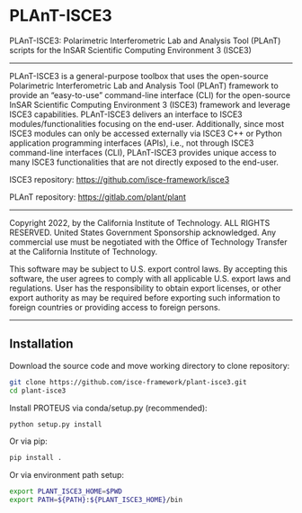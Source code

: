 # PLAnT-ISCE3
PLAnT-ISCE3: Polarimetric Interferometric Lab and Analysis Tool (PLAnT) scripts for the InSAR Scientific Computing Environment 3 (ISCE3)

---

PLAnT-ISCE3 is a general-purpose toolbox that uses the open-source Polarimetric Interferometric Lab and Analysis Tool (PLAnT) framework to provide an “easy-to-use” command-line interface (CLI) for the open-source InSAR Scientific Computing Environment 3 (ISCE3) framework and leverage ISCE3 capabilities. PLAnT-ISCE3 delivers an interface to ISCE3 modules/functionalities focusing on the end-user. Additionally, since most ISCE3 modules can only be accessed externally via ISCE3 C++ or Python application programming interfaces (APIs), i.e., not through ISCE3 command-line interfaces (CLI), PLAnT-ISCE3 provides unique access to many ISCE3 functionalities that are not directly exposed to the end-user.

ISCE3 repository: https://github.com/isce-framework/isce3

PLAnT repository: https://gitlab.com/plant/plant

---

Copyright 2022, by the California Institute of Technology. ALL RIGHTS RESERVED. United States Government Sponsorship acknowledged. Any commercial use must be negotiated with the Office of Technology Transfer at the California Institute of Technology.

This software may be subject to U.S. export control laws. By accepting this software, the user agrees to comply with all applicable U.S. export laws and regulations. User has the responsibility to obtain export licenses, or other export authority as may be required before exporting such information to foreign countries or providing access to foreign persons.

---

## Installation

Download the source code and move working directory to clone repository:

```bash
git clone https://github.com/isce-framework/plant-isce3.git
cd plant-isce3
```

Install PROTEUS via conda/setup.py (recommended):

```bash
python setup.py install
```

Or via pip:

```bash
pip install .
```

Or via environment path setup:

```bash
export PLANT_ISCE3_HOME=$PWD
export PATH=${PATH}:${PLANT_ISCE3_HOME}/bin
```

